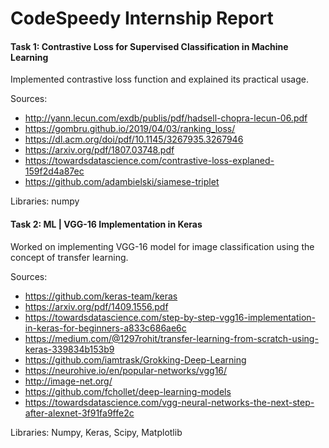 # CodeSpeedy Internship Report

#### Task 1: Contrastive Loss for Supervised Classification in Machine Learning

Implemented contrastive loss function and explained its practical usage.

Sources:

* http://yann.lecun.com/exdb/publis/pdf/hadsell-chopra-lecun-06.pdf
* https://gombru.github.io/2019/04/03/ranking_loss/
* https://dl.acm.org/doi/pdf/10.1145/3267935.3267946
* https://arxiv.org/pdf/1807.03748.pdf
* https://towardsdatascience.com/contrastive-loss-explaned-159f2d4a87ec
* https://github.com/adambielski/siamese-triplet


Libraries: numpy


#### Task 2: ML | VGG-16 Implementation in Keras

Worked on implementing VGG-16 model for image classification using the concept of transfer learning.

Sources:

* https://github.com/keras-team/keras
* https://arxiv.org/pdf/1409.1556.pdf
* https://towardsdatascience.com/step-by-step-vgg16-implementation-in-keras-for-beginners-a833c686ae6c
* https://medium.com/@1297rohit/transfer-learning-from-scratch-using-keras-339834b153b9
* https://github.com/iamtrask/Grokking-Deep-Learning
* https://neurohive.io/en/popular-networks/vgg16/
* http://image-net.org/
* https://github.com/fchollet/deep-learning-models
* https://towardsdatascience.com/vgg-neural-networks-the-next-step-after-alexnet-3f91fa9ffe2c

Libraries: Numpy, Keras, Scipy, Matplotlib
